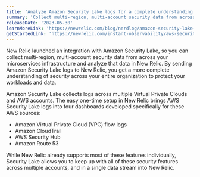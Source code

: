```yaml
---
title: 'Analyze Amazon Security Lake logs for a complete understanding of security'
summary: 'Collect multi-region, multi-account security data from across your microservices infrastructure and analyze that data in New Relic'
releaseDate: '2023-05-30'
learnMoreLink: 'https://newrelic.com/blog/nerdlog/amazon-security-lake-logs'
getStartedLink: 'https://newrelic.com/instant-observability/aws-security-lake'
---
```


New Relic launched an integration with Amazon Security Lake, so you can collect multi-region, multi-account security data from across your microservices infrastructure and analyze that data in New Relic. By sending Amazon Security Lake logs to New Relic, you get a more complete understanding of security across your entire organization to protect your workloads and data.

Amazon Security Lake collects logs across multiple Virtual Private Clouds and AWS accounts. The easy one-time setup in New Relic brings AWS Security Lake logs into four dashboards developed specifically for these AWS sources:

* Amazon Virtual Private Cloud (VPC) flow logs
* Amazon CloudTrail
* AWS Security Hub
* Amazon Route 53

While New Relic already supports most of these features individually, Security Lake allows you to keep up with all of these security features across multiple accounts, and in a single data stream into New Relic.
